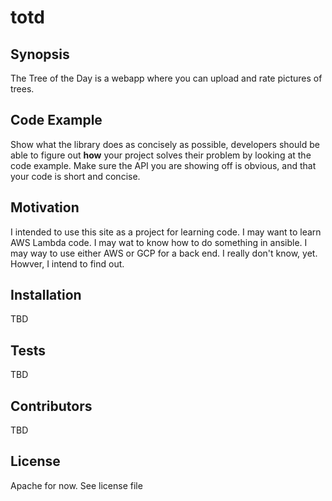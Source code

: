 # totd

## Synopsis

The Tree of the Day is a webapp where you can upload and rate pictures of trees. 


## Code Example

Show what the library does as concisely as possible, developers should be able to figure out **how** your project solves their problem by looking at the code example. Make sure the API you are showing off is obvious, and that your code is short and concise.

## Motivation

I intended to use this site as a project for learning code. I may want to learn AWS Lambda code. I may wat to know how to do something in ansible. I may way to use either AWS or GCP for a back end. I really don't know, yet. Howver, I intend to find out. 

## Installation

TBD

## Tests

TBD

## Contributors

TBD

## License

Apache for now. See license file
